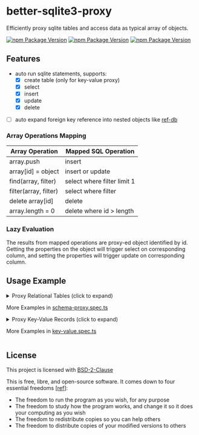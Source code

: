 # better-sqlite3-proxy

Efficiently proxy sqlite tables and access data as typical array of objects.

[![npm Package Version](https://img.shields.io/npm/v/better-sqlite3-proxy)](https://www.npmjs.com/package/better-sqlite3-proxy)
[![npm Package Version](https://img.shields.io/bundlephobia/min/better-sqlite3-proxy)](https://bundlephobia.com/package/better-sqlite3-proxy)
[![npm Package Version](https://img.shields.io/bundlephobia/minzip/better-sqlite3-proxy)](https://bundlephobia.com/package/better-sqlite3-proxy)

## Features

- auto run sqlite statements, supports:
  - [x] create table (only for key-value proxy)
  - [x] select
  - [x] insert
  - [x] update
  - [x] delete
- [ ] auto expand foreign key reference into nested objects like [ref-db](https://github.com/beenotung/ref-db)

### Array Operations Mapping

| Array Operation       | Mapped SQL Operation        |
| --------------------- | --------------------------- |
| array.push            | insert                      |
| array[id] = object    | insert or update            |
| find(array, filter)   | select where filter limit 1 |
| filter(array, filter) | select where filter         |
| delete array[id]      | delete                      |
| array.length = 0      | delete where id > length    |

### Lazy Evaluation

The results from mapped operations are proxy-ed object identified by id.
Getting the properties on the object will trigger select on corresponding column, and
setting the properties will trigger update on corresponding column.

## Usage Example

<details>
<summary>Proxy Relational Tables (click to expand)

More Examples in [schema-proxy.spec.ts](./test/schema-proxy.spec.ts)

</summary>

```typescript
import DB from 'better-sqlite3-helper'
import { proxyDB, find, filter } from 'better-sqlite3-proxy'

let db = DB({
  path: 'dev.sqlite3',
  migrate: {
    migrations: [
      /* sql */ `
-- Up
create table if not exists user (
  id integer primary key
, username text not null unique
);
-- Down
drop table user;
`,
      /* sql */ `
-- Up
create table if not exists post (
  id integer primary key
, user_id integer not null references user (id)
, content text not null
, created_at timestamp not null default current_timestamp
);
-- Down
drop table post;
`,
    ],
  },
})

type DBProxy = {
  user: {
    id?: number
    username: string
  }[]
  post: {
    id?: number
    user_id: number
    content: string
    created_at?: string
  }[]
}

let proxy = proxySchema<DBProxy>(db, {
  user: ['id', 'username'],
  post: ['id', 'user_id', 'content', 'created_at'],
})

// insert record
proxy.user[1] = { username: 'alice' }
proxy.user.push({ username: 'Bob' })
proxy.post.push({ user_id: 1, content: 'Hello World' })

// select a specific column
console.log(proxy.user[1].username) // 'alice'

// select all columns of a record
console.log(unProxy(proxy.post[1])) // { id: 1, user_id: 1, content: 'Hello World', created_at: '2022-04-21 23:30:00'}

// update a specific column
proxy.user[1].username = 'Alice'

// update multiple columns
proxy.post[1] = { content: 'Hello SQLite', created_at: '2022-04-22 08:30:00' }

// find by columns
console.log(find(proxy.user, { username: 'Alice' }).id) // 1

// filter by columns
console.log(filter(proxy.post, { user_id: 1 })[0].content) // 'Hello SQLite

// delete record
delete proxy.user[2]
console.log(proxy.user.length) // 1

// truncate table
proxy.users.length = 0
console.log(proxy.users.length) // 0
```

</details>

<details>
<summary>Proxy Key-Value Records (click to expand)

More Examples in [key-value.spec.ts](./test/key-value-proxy.spec.ts)

</summary>

```typescript
import DB from 'better-sqlite3-helper'
import { proxyDB, find, filter } from 'better-sqlite3-proxy'

export let db = DB({
  path: 'dev.sqlite3',
  migrate: false,
})

type DBProxy = {
  users: {
    id: number
    username: string
  }[]
}

let proxy = proxyKeyValue<DBProxy>(db)

// auto create users table, then insert record
proxy.users[1] = { id: 1, username: 'alice' }
proxy.users.push({ id: 2, username: 'Bob' })

// select from users table
console.log(proxy.users[2]) // { username: 'Bob' }

// update users table
proxy.users[1] = { username: 'Alice' }
console.log(proxy.users[1]) // { username: 'Alice' }

// find by columns
console.log(find(proxy.user, { username: 'Alice' }).id) // 1

// filter by columns
console.log(filter(proxy.user, { username: 'Bob' })[0].id) // 2

// delete record
delete proxy.users[2]
console.log(proxy.users.length) // 1

// truncate table
proxy.users.length = 0
console.log(proxy.users.length) // 0
```

</details>

## License

This project is licensed with [BSD-2-Clause](./LICENSE)

This is free, libre, and open-source software. It comes down to four essential freedoms [[ref]](https://seirdy.one/2021/01/27/whatsapp-and-the-domestication-of-users.html#fnref:2):

- The freedom to run the program as you wish, for any purpose
- The freedom to study how the program works, and change it so it does your computing as you wish
- The freedom to redistribute copies so you can help others
- The freedom to distribute copies of your modified versions to others
